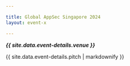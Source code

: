 ```yaml
---

title: Global AppSec Singapore 2024
layout: event-x

---
```


<!-- rebuild 15 -->

***{{ site.data.event-details.venue }}***

{{ site.data.event-details.pitch | markdownify }}



